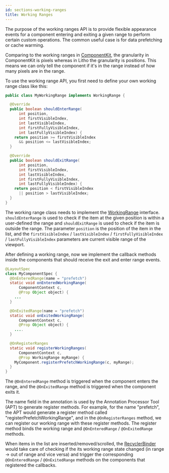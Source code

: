 ```yaml
---
id: sections-working-ranges
title: Working Ranges
---
```


The purpose of the working ranges API is to provide flexible appearance events for a component entering and exiting a given range to perform certain custom operations. The common useful case is for data prefetching or cache warming.

Comparing to the working ranges in [ComponentKit](https://componentkit.org/), the granularity in ComponentKit is pixels whereas in Litho the granularity is positions. This means we can only tell the component if it's in the range instead of how many pixels are in the range.

To use the working range API, you first need to define your own working range class like this:

```java
public class MyWorkingRange implements WorkingRange {

  @Override
  public boolean shouldEnterRange(
      int position,
      int firstVisibleIndex,
      int lastVisibleIndex,
      int firstFullyVisibleIndex,
      int lastFullyVisibleIndex) {
    return position >= firstVisibleIndex
      && position <= lastVisibleIndex;
  }

  @Override
  public boolean shouldExitRange(
      int position,
      int firstVisibleIndex,
      int lastVisibleIndex,
      int firstFullyVisibleIndex,
      int lastFullyVisibleIndex) {
    return position < firstVisibleIndex
      || position > lastVisibleIndex;
  }
}
```

The working range class needs to implement the [WorkingRange](/javadoc/com/facebook/litho/WorkingRange.html) interface. `shouldEnterRange` is used to check if the item at the given position is within a user-defined the range and `shouldExitRange` is used to check if the item is outside the range. The parameter `position` is the position of the item in the list, and the `firstVisibleIndex` / `lastVisibleIndex` / `firstFullyVisibleIndex` / `lastFullyVisibleIndex` parameters are current visible range of the viewport.

After defining a working range, now we implement the callback methods inside the components that should receive the exit and enter range events.

```java
@LayoutSpec
class MyComponentSpec {
  @OnEnteredRange(name = "prefetch")
  static void onEnteredWorkingRange(
      ComponentContext c,
      @Prop Object object) {
    ...
  }

  @OnExitedRange(name = "prefetch")
  static void onExitedWorkingRange(
      ComponentContext c,
      @Prop Object object) {
    ....
  }

  @OnRegisterRanges
  static void registerWorkingRanges(
      ComponentContext c,
      @Prop WorkingRange myRange) {
    MyComponent.registerPrefetchWorkingRange(c, myRange);
  }
}
```

The `@OnEnteredRange` method is triggered when the component enters the range, and the `@OnExitedRange` method is triggered when the component exits it.

The name field in the annotation is used by the Annotation Processor Tool (APT) to generate register methods. For example, for the name "prefetch", the APT would generate a register method called "registerPrefetchWorkingRange", and in the `@OnRegisterRanges` method, we can register our working range with these register methods. The register method binds the working range and `@OnEnteredRange` / `@OnExitedRange` methods.

When items in the list are inserted/removed/scrolled, the [RecyclerBinder](recycler-component#recyclerbinder) would take care of checking if the its working range state changed (in range → out of range and vice versa) and trigger the corresponding `@OnEnteredRange` / `@OnExitedRange` methods on the components that registered the callbacks.
